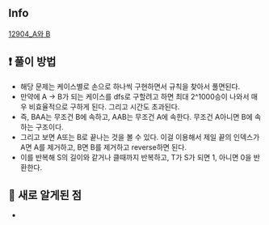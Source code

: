 ## Info
<a href="https://www.acmicpc.net/problem/12904" rel="nofollow">12904_A와 B</a>

## ❗ 풀이 방법
- 해당 문제는 케이스별로 손으로 하나씩 구현하면서 규칙을 찾아서 풀면된다.
- 만약에 A → B가 되는 케이스를 dfs로 구할려고 하면 최대 2^1000승이 나와서 매우 비효율적으로 구하게 된다. 그리고 시간도 초과된다.
- 즉, BAA는 무조건 B에 속하고, AAB는 무조건 A에 속한다. 무조건 A아니면 B에 속하는 구조이다.
- 그리고 보면 A또는 B로 끝나는 것을 볼 수 있다. 이걸 이용해서 제일 끝의 인덱스가 A면 A를 제거하고, B면 B를 제거하고 reverse하면 된다.
- 이를 반복해 S의 길이와 같거나 클때까지 반복하고, T가 S가 되면 1, 아니면 0을 반환한다.

## 🙂 새로 알게된 점

* 


